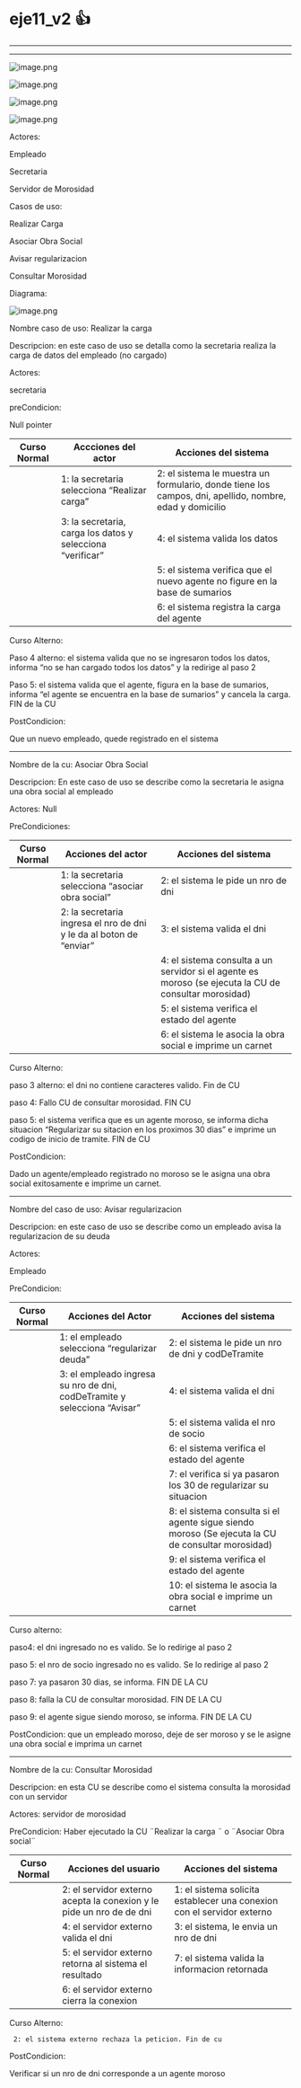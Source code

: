 # eje11_v2 👍

---

---

![image.png](image.png)

![image.png](image%201.png)

![image.png](image%202.png)

![image.png](image%203.png)

Actores: 

Empleado

Secretaria

Servidor de Morosidad

Casos de uso:

Realizar Carga

Asociar Obra Social

Avisar regularizacion

Consultar Morosidad

Diagrama:

![image.png](image%204.png)

Nombre caso de uso: Realizar la carga

Descripcion: en este caso de uso se detalla como la secretaria realiza la carga de datos del empleado (no cargado)

Actores: 

secretaria

preCondicion:

Null pointer

| Curso Normal | Accciones del actor | Acciones del sistema |
| --- | --- | --- |
|  | 1: la secretaria selecciona “Realizar carga” | 2: el sistema le muestra un formulario, donde tiene los campos, dni, apellido, nombre, edad y domicilio |
|  | 3: la secretaria, carga los datos y selecciona “verificar” | 4: el sistema valida los datos |
|  |  | 5: el sistema verifica que el nuevo agente no figure en la base de sumarios |
|  |  | 6: el sistema registra la carga del agente |

Curso Alterno:

Paso 4 alterno: el sistema valida que no se ingresaron todos los datos, informa “no se han cargado todos los datos” y la redirige al paso 2

Paso 5: el sistema valida que el agente, figura en la base de sumarios, informa “el agente se encuentra en la base de sumarios” y cancela la carga. FIN de la CU

PostCondicion:

Que un nuevo empleado, quede registrado en el sistema

---

Nombre de la cu: Asociar Obra Social

Descripcion: En este caso de uso se describe como la secretaria le asigna una obra social al empleado

Actores: Null

PreCondiciones: 

| Curso Normal | Acciones del actor | Acciones del sistema |
| --- | --- | --- |
|  | 1: la secretaria selecciona “asociar obra social” | 2: el sistema le pide un nro de dni |
|  | 2: la secretaria ingresa el nro de dni y le da al boton de “enviar” | 3: el sistema valida el dni |
|  |  | 4: el sistema consulta a un servidor si el agente es moroso (se ejecuta la CU de consultar morosidad) |
|  |  | 5: el sistema verifica el estado del agente |
|  |  | 6: el sistema le asocia la obra social e imprime un carnet |

Curso Alterno:

paso 3 alterno: el dni no contiene caracteres valido. Fin de CU

paso 4: Fallo CU de consultar morosidad. FIN CU

paso 5:  el sistema verifica que es un agente moroso, se informa dicha situacion “Regularizar su sitacion en los proximos 30 dias” e imprime un codigo de inicio de tramite. FIN de CU

PostCondicion: 

Dado un agente/empleado registrado no moroso se le asigna una obra social exitosamente e imprime un carnet.

---

Nombre del caso de uso: Avisar regularizacion

Descripcion: en este caso de uso se describe como un empleado avisa la regularizacion de su deuda

Actores:

Empleado

PreCondicion:

| Curso Normal | Acciones del Actor | Acciones del sistema |
| --- | --- | --- |
|  | 1: el empleado selecciona “regularizar deuda” | 2: el sistema le pide un nro de dni y codDeTramite |
|  | 3: el empleado ingresa su nro de dni, codDeTramite y selecciona “Avisar” | 4: el sistema valida el dni |
|  |  | 5: el sistema valida el nro de socio |
|  |  | 6: el sistema verifica el estado del agente |
|  |  | 7: el verifica si ya pasaron los 30 de regularizar su situacion |
|  |  | 8: el sistema consulta si el agente sigue siendo moroso (Se ejecuta la CU de consultar morosidad) |
|  |  | 9: el sistema verifica el estado del agente |
|  |  | 10: el sistema le asocia la obra social e imprime un carnet |

Curso alterno:

paso4: el dni ingresado no es valido. Se lo redirige al paso 2

paso 5: el nro de socio ingresado no es valido. Se lo redirige al paso 2

paso 7: ya pasaron 30 dias, se informa. FIN DE LA CU

paso 8: falla la CU de consultar morosidad. FIN DE LA CU

paso 9: el agente sigue siendo moroso, se informa. FIN DE LA CU

PostCondicion: que un empleado moroso, deje de ser moroso y se le asigne una obra social e imprima un carnet

---

Nombre de la cu: Consultar Morosidad

Descripcion: en esta CU se describe como el sistema consulta la morosidad con un servidor

Actores: servidor de morosidad

PreCondicion: Haber ejecutado la CU ¨Realizar la carga ¨ o ¨Asociar Obra social¨

| Curso Normal | Acciones del usuario | Acciones del sistema |
| --- | --- | --- |
|  | 2: el servidor externo acepta la conexion y le pide un nro de de dni  | 1: el sistema solicita establecer una conexion con el servidor externo |
|  | 4: el servidor externo valida el dni  | 3: el sistema, le envia un nro de dni  |
|  | 5: el servidor externo retorna al sistema el resultado | 7: el sistema valida la informacion retornada |
|  | 6: el servidor externo cierra la conexion |  |

Curso Alterno: 

     2: el sistema externo rechaza la peticion. Fin de cu
PostCondicion:

Verificar si un nro de  dni corresponde a un agente moroso